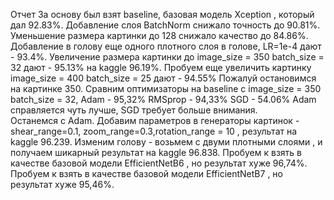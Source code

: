 Отчет 
За основу был взят baseline, базовая модель Xception , который дал 92.83%. Добавление слоя BatchNorm снижало точность до 90.81%. 
Уменьшение размера картинки до 128 снижало качество до 84.86%. 
Добавление в голову еще одного плотного слоя в голове, LR=1e-4 дают - 93.4%. 
Увеличение размера картинки до image_size = 350 batch_size = 32 дают - 95.13% на kaggle 96.19%. 
Пробуем еще увеличить картинку image_size = 400 batch_size = 25 дают - 94.55% Пожалуй остановимся на картинке 350. 
Сравним оптимизаторы на baseline с image_size = 350 batch_size = 32, Adam - 95,32%  RMSprop - 94,33% SGD - 54.06% Adam справляется чуть лучше, SGD требует больше внимания.  
Останемся с Adam. 
Добавим параметров в генераторы картинок   -  shear_range=0.1, zoom_range=0.3,rotation_range = 10 , результат на kaggle 96.239. 
Изменим голову - возьмем с двуми плотными слоями , и получаем шикарный результат на kaggle 96.838. 
Пробуем к взять в качестве базовой модели EfficientNetB6 , но результат хуже 96,74%. 
Пробуем к взять в качестве базовой модели EfficientNetB7 , но результат хуже 95,46%. 
